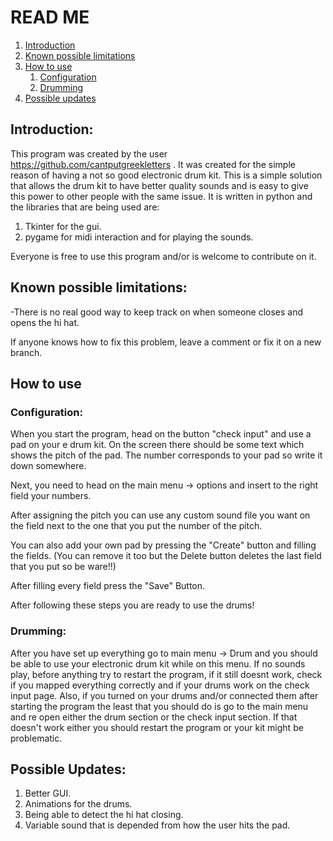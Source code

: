 # READ ME
1. [Introduction](#introduction)
2. [Known possible limitations](#paragraph1)
3. [How to use](#paragraph2)
   1. [Configuration](#subparagraph1)
   2. [Drumming](#subparagraph2)
4. [Possible updates](#paragraph3)

## Introduction: <a name="introduction"></a>
This program was created by the user https://github.com/cantputgreekletters . It was created for the simple reason of having a not so good electronic drum kit. This is a simple solution that allows the drum kit to have better quality sounds and is easy to give this power to other people with the same issue. It is written in python and the libraries that are being used are:
1. Tkinter for the gui.
2. pygame for midi interaction and for playing the sounds.

Everyone is free to use this program and/or is welcome to contribute on it.

## Known possible limitations: <a name="paragraph1"></a>
-There is no real good way to keep track on when someone closes and opens the hi hat.

If anyone knows how to fix this problem, leave a comment or fix it on a new branch.


## How to use <a name="paragraph2"></a>

### Configuration: <a name="subparagraph1"></a>
When you start the program, head on the button "check input" and use a pad on your e drum kit. On the screen there should be some text which shows the pitch of the pad. The number corresponds to your pad so write it down somewhere.


Next, you need to head on the main menu -> options and insert to the right field your numbers.

After assigning the pitch you can use any custom sound file you want on the field next to the one that you put the number of the pitch.

You can also add your own pad by pressing the "Create" button and filling the fields.
(You can remove it too but the Delete button deletes the last field that you put so be ware!!)

After filling every field press the "Save" Button.

After following these steps you are ready to use the drums!

### Drumming: <a name="subparagraph2"></a>
After you have set up everything go to main menu -> Drum and you should be able to use your electronic drum kit while on this menu. If no sounds play, before anything try to restart the program, if it still doesnt work, check if you mapped everything correctly and if your drums work on the check input page.
Also, if you turned on your drums and/or connected them after starting the program the least that you should do is go to the main menu and re open either the drum section or the check input section. If that doesn't work either you should restart the program or your kit might be problematic.

## Possible Updates: <a name="paragraph3"></a>
1. Better GUI.
2. Animations for the drums.
3. Being able to detect the hi hat closing.
4. Variable sound that is depended from how the user hits the pad.